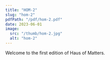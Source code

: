 ```yaml
---
title: "HOM-2"
slug: "hom-2"
pdfPath: "/pdf/hom-2.pdf"
date: 2023-06-01
image: 
  src: "/thumb/hom-2.jpg"
  alt: "hom-2"
---
```


Welcome to the first edition of Haus of Matters.